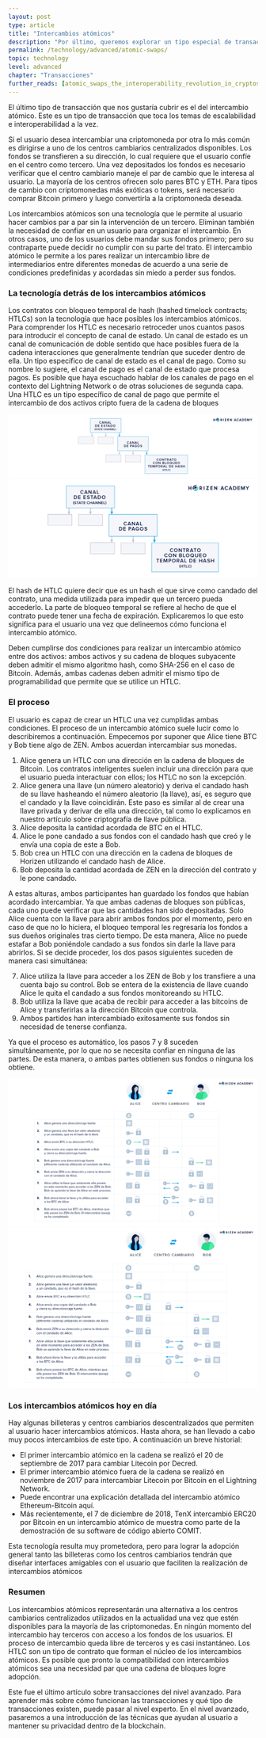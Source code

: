 ```yaml
---
layout: post
type: article
title: "Intercambios atómicos"
description: "Por último, queremos explorar un tipo especial de transacción. Un intercambio atómico (atomic swap) le permite a un usuario intercambiar criptomonedas diferentes sin la intermediación de un centro cambiario."
permalink: /technology/advanced/atomic-swaps/
topic: technology
level: advanced
chapter: "Transacciones"
further_reads: [atomic_swaps_the_interoperability_revolution_in_cryptos, everything_you_need_to_know_about_atomic_swaps_and_how_komodo_is_advancing_the_technology, atomic_swap_compatibility_of_different_cryptocurrencies]
---
```


El último tipo de transacción que nos gustaría cubrir es el del intercambio atómico. Este es un tipo de transacción que toca los temas de escalabilidad e interoperabilidad a la vez.

Si el usuario desea intercambiar una criptomoneda por otra lo más común es dirigirse a uno de los centros cambiarios centralizados disponibles. Los fondos se transfieren a su dirección, lo cual requiere que el usuario confíe en el centro como tercero. Una vez depositados los fondos es necesario verificar que el centro cambiario maneje el par de cambio que le interesa al usuario. La mayoría de los centros ofrecen solo pares BTC y ETH. Para tipos de cambio con criptomonedas más exóticas o tokens, será necesario comprar Bitcoin primero y luego convertirla a la criptomoneda deseada.

Los intercambios atómicos son una tecnología que le permite al usuario hacer cambios par a par sin la intervención de un tercero. Eliminan también la necesidad de confiar en un usuario para organizar el intercambio. En otros casos, uno de los usuarios debe mandar sus fondos primero; pero su contraparte puede decidir no cumplir con su parte del trato. El intercambio atómico le permite a los pares realizar un intercambio libre de intermediarios entre diferentes monedas de acuerdo a una serie de condiciones predefinidas y acordadas sin miedo a perder sus fondos.

### La tecnología detrás de los intercambios atómicos

Los contratos con bloqueo temporal de hash (hashed timelock contracts; HTLCs) son la tecnología que hace posibles los intercambios atómicos. Para comprender los HTLC es necesario retroceder unos cuantos pasos para introducir el concepto de canal de estado.
Un canal de estado es un canal de comunicación de doble sentido que hace posibles fuera de la cadena interacciones que generalmente tendrían que suceder dentro de ella. Un tipo específico de canal de estado es el canal de pago. Como su nombre lo sugiere, el canal de pago es el canal de estado que procesa pagos. Es posible que haya escuchado hablar de los canales de pago en el contexto del Lightning Network o de otras soluciones de segunda capa. Una HTLC es un tipo específico de canal de pago que permite el intercambio de dos activos cripto fuera de la cadena de bloques

![channel hierarchy](/assets/post_files/technology/advanced/4.3-atomic-swaps/ES_channel_hierarchy_D.jpg)
![channel hierarchy](/assets/post_files/technology/advanced/4.3-atomic-swaps/ES_channel_hierarchy_M.jpg)

El hash de HTLC quiere decir que es un hash el que sirve como candado del contrato, una medida utilizada para impedir que un tercero pueda accederlo. La parte de bloqueo temporal se refiere al hecho de que el contrato puede tener una fecha de expiración. Explicaremos lo que esto significa para el usuario una vez que delineemos cómo funciona el intercambio atómico.

Deben cumplirse dos condiciones para realizar un intercambio atómico entre dos activos: ambos activos y su cadena de bloques subyacente deben admitir el mismo algoritmo hash, como SHA-256 en el caso de Bitcoin. Además, ambas cadenas deben admitir el mismo tipo de programabilidad que permite que se utilice un HTLC.

### El proceso

El usuario es capaz de crear un HTLC una vez cumplidas ambas condiciones. El proceso de un intercambio atómico suele lucir como lo describiremos a continuación. Empecemos por suponer que Alice tiene BTC y Bob tiene algo de ZEN. Ambos acuerdan intercambiar sus monedas.

 1. Alice genera un HTLC con una dirección en la cadena de bloques de Bitcoin. Los contratos inteligentes suelen incluir una dirección para que el usuario pueda interactuar con ellos; los HTLC no son la excepción.
 2. Alice genera una llave (un número aleatorio) y deriva el candado hash de su llave hasheando el número aleatorio (la llave), así, es seguro que el candado y la llave coincidirán. Este paso es similar al de crear una llave privada y derivar de ella una dirección, tal como lo explicamos en nuestro artículo sobre criptografía de llave pública.
 3. Alice deposita la cantidad acordada de BTC en el HTLC.
 4. Alice le pone candado a sus fondos con el candado hash que creó y le envía una copia de este a Bob.
 5. Bob crea un HTLC con una dirección en la cadena de bloques de Horizen utilizando el candado hash de Alice.
 6. Bob deposita la cantidad acordada de ZEN en la dirección del contrato y le pone candado.

A estas alturas, ambos participantes han guardado los fondos que habían acordado intercambiar. Ya que ambas cadenas de bloques son públicas, cada uno puede verificar que las cantidades han sido depositadas. Solo Alice cuenta con la llave para abrir ambos fondos por el momento, pero en caso de que no lo hiciera, el bloqueo temporal les regresaría los fondos a sus dueños originales tras cierto tiempo. De esta manera, Alice no puede estafar a Bob poniéndole candado a sus fondos sin darle la llave para abrirlos. Si se decide proceder, los dos pasos siguientes suceden de manera casi simultánea:

 7. Alice utiliza la llave para acceder a los ZEN de Bob y los transfiere a una cuenta bajo su control. Bob se entera de la existencia de llave cuando Alice le quita el candado a sus fondos monitoreando su HTLC.
 8. Bob utiliza la llave que acaba de recibir para acceder a las bitcoins de Alice y transferirlas a la dirección Bitcoin que controla.
 9. Ambos partidos han intercambiado exitosamente sus fondos sin necesidad de tenerse confianza.

Ya que el proceso es automático, los pasos 7 y 8 suceden simultáneamente, por lo que no se necesita confiar en ninguna de las partes. De esta manera, o ambas partes obtienen sus fondos o ninguna los obtiene.

![swaps](/assets/post_files/technology/advanced/4.3-atomic-swaps/ES_swaps_D.jpg)
![swaps](/assets/post_files/technology/advanced/4.3-atomic-swaps/ES_swaps_M.jpg)

### Los intercambios atómicos hoy en día

Hay algunas billeteras y centros cambiarios descentralizados que permiten al usuario hacer intercambios atómicos. Hasta ahora, se han llevado a cabo muy pocos intercambios de este tipo. A continuación un breve historial:

- El primer intercambio atómico en la cadena se realizó el 20 de septiembre de 2017 para cambiar Litecoin por Decred.
- El primer intercambio atómico fuera de la cadena se realizó en noviembre de 2017 para intercambiar Litecoin por Bitcoin en el Lightning Network.
- Puede encontrar una explicación detallada del intercambio atómico Ethereum-Bitcoin aquí.
- Más recientemente, el 7 de diciembre de 2018, TenX intercambió ERC20 por Bitcoin en un intercambio atómico de muestra como parte de la demostración de su software de código abierto COMIT.

Esta tecnología resulta muy prometedora, pero para lograr la adopción general tanto las billeteras como los centros cambiarios tendrán que diseñar interfaces amigables con el usuario que faciliten la realización de intercambios atómicos

### Resumen

Los intercambios atómicos representarán una alternativa a los centros cambiarios centralizados utilizados en la actualidad una vez que estén disponibles para la mayoría de las criptomonedas. En ningún momento del intercambio hay terceros con acceso a los fondos de los usuarios. El proceso de intercambio queda libre de terceros y es casi instantáneo. Los HTLC son un tipo de contrato que forman el núcleo de los intercambios atómicos. Es posible que pronto la compatibilidad con intercambios atómicos sea una necesidad par que una cadena de bloques logre adopción.

Este fue el último artículo sobre transacciones del nivel avanzado. Para aprender más sobre cómo funcionan las transacciones y qué tipo de transacciones existen, puede pasar al nivel experto. En el nivel avanzado, pasaremos a una introducción de las técnicas que ayudan al usuario a mantener su privacidad dentro de la blockchain.
